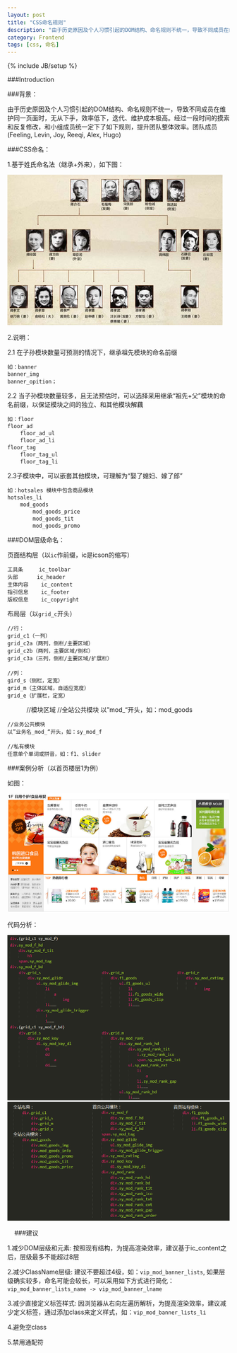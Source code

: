 ```yaml
---
layout: post
title: "CSS命名规则"
description: "由于历史原因及个人习惯引起的DOM结构、命名规则不统一，导致不同成员在维护同一页面时，无从下手，效率低下，迭代、维护成本极高。经过一段时间的摸索和反复修改，和小组成员统一定下了如下规则，提升团队整体效率。"
category: Frontend
tags: [css, 命名]
---
```

{% include JB/setup %}

###Introduction


###背景：

由于历史原因及个人习惯引起的DOM结构、命名规则不统一，导致不同成员在维护同一页面时，无从下手，效率低下，迭代、维护成本极高。经过一段时间的摸索和反复修改，和小组成员统一定下了如下规则，提升团队整体效率。团队成员 (Feeling, Levin, Joy, Reeqi, Alex, Hugo)

###CSS命名：

1.基于姓氏命名法（继承+外来），如下图：

![css_name](/images/css_name_1.jpg)

2.说明：

2.1 在子孙模块数量可预测的情况下，继承祖先模块的命名前缀

    如：banner
    banner_img
    banner_opition；

2.2 当子孙模块数量较多，且无法预估时，可以选择采用继承“祖先+父”模块的命名前缀，以保证模块之间的独立、和其他模块解藕

    如：floor
    floor_ad
        floor_ad_ul
        floor_ad_li
    floor_tag
        floor_tag_ul
        floor_tag_li

2.3子模块中，可以嵌套其他模块，可理解为“娶了媳妇、嫁了郎”

    如：hotsales 模块中包含商品模块
    hotsales_li
        mod_goods
            mod_goods_price
            mod_goods_tit
            mod_goods_promo

###DOM层级命名：

页面结构层（以`ic`作前缀，ic是icson的缩写）

    工具条		ic_toolbar
    头部		ic_header
    主体内容	ic_content
    指引信息	ic_footer
    版权信息	ic_copyright

布局层（以`grid_c`开头）

    //行：
    grid_c1（一列）
    grid_c2a（两列，侧栏/主要区域）
    grid_c2b（两列，主要区域/侧栏）
    grid_c3a（三列，侧栏/主要区域/扩展栏）

    //列：
    gird_s（侧栏，定宽）
    grid_m（主体区域，自适应宽度）
    grid_e（扩展栏，定宽）
          
    //模块区域
    //全站公共模块
    以”mod_“开头，如：mod_goods

    //业务公共模块
    以”业务名_mod_“开头，如：sy_mod_f

    //私有模块
    任意单个单词或拼音，如：f1、slider
			
###案例分析（以首页楼层1为例）

如图：

![css_name](/images/css_name_2.jpg)
	
代码分析：

![css_name](/images/css_name_3.png)
![css_name](/images/css_name_4.png)
	
   
###建议

1.减少DOM层级和元素: 按照现有结构，为提高渲染效率，建议基于ic_content之后，层级最多不能超过8层
	
2.减少ClassName层级: 建议不要超过4级，如：`vip_mod_banner_lists`, 如果层级确实较多，命名可能会较长，可以采用如下方式进行简化： `vip_mod_banner_lists_name -> vip_mod_banner_lname`

3.减少直接定义标签样式: 因浏览器从右向左遍历解析，为提高渲染效率，建议减少定义标签，通过添加class来定义样式，如：`vip_mod_banner_lists_li`
	
4.避免空class
	
5.禁用通配符
